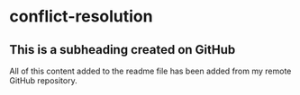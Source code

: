 # conflict-resolution

## This is a subheading created on GitHub

All of this content added to the readme file has been added from my remote GitHub repository.

